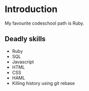 Introduction
============
My favourite codeschool path is Ruby.

Deadly skills
-------------
* Ruby
* SQL
* Javascript
* HTML
* CSS
* HAML
* Killing history using git rebase

